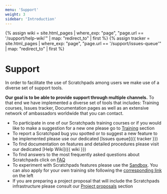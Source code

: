 ```yaml
---
menu: 'Support'
weight: 3
sidebar: 'Introduction'
---
```

{% assign wiki = site.html_pages | where_exp: "page", "page.url == 
'/support/help-wiki'" | map: "redirect_to" | first  %}
{% assign tracker = site.html_pages | where_exp: "page", "page.url == '/support/issues-queue'" | map: "redirect_to" | first  %}

# Support

  In order to facilitate the use of Scratchpads among users we make use of a diverse set of support tools.

**Our goal is to be able to provide support through multiple channels.** To that end we have implemented a diverse set of tools that includes: Training courses, Issues tracker, Documentation pages as well as an extensive network of ambassadors worldwide that you can contact.

-    To participate in one of our Scratchpads training courses or if you would like to make a suggestion for a new one please go to [Training](/support/training) section
-    To report a Scratchpad bug you spotted or to suggest a new feature to be implemented please use our dedicated [Issues queue]({{ tracker }})
-    To find documentation on features and detailed procedures please visit our dedicated [Help Wiki]({{ wiki }})
-    To find answers to the most frequently asked questions about Scratchpads click on [FAQ](/about/faq)
-    To experiment with Scratchpads features please use the [Sandbox](/support/sandbox). You can also apply for your own training site following the [corresponding link](/support/training) on the left
-    If you are preparing a project proposal that will include the Scratchpads infrastructure please consult our [Project proposals](/support/grants) section

